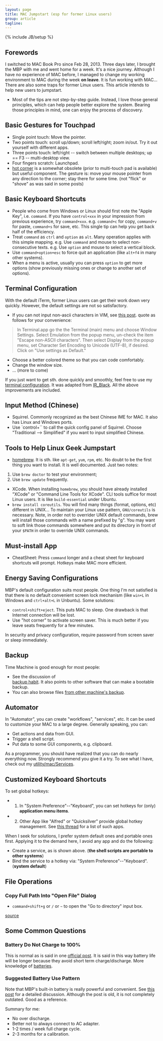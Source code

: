 ```yaml
---
layout: page
title: MAC Jumpstart (esp for former Linux users)
group: article
tagline: 
---
```

{% include JB/setup %}

## Forewords

I switched to MAC Book Pro since Feb 28, 2013.
Three days later, I brought the MBP with me and went home for a week.
It's a nice journey.
Although I have no experience of MAC before, 
I managed to change my working environment to MAC during the week **on leave**.
It is fun working with MAC...
There are also some traps for former Linux users.
This article intends to help new users to jumpstart.

   * Most of the tips are not step-by-step guide. 
   Instead, I love those general principles, 
   which can help people better explore the system. 
   Bearing those principles in mind, 
   one can enjoy the process of discovery. 

## Basic Gestures for Touchpad

   * Single point touch: 
   Move the pointer. 
   * Two points touch: 
   scroll up/down; scroll left/right; zoom in/out. 
   Try it out yourself with different apps. 
   * Three points touch: 
   left/right -- switch between multiple desktops;
   up == F3 -- multi-desktop view.
   * Four fingers scratch: Launchpad. 
   * [hot corner](http://heresthethingblog.com/2013/01/18/mac-control-desktop-hot-corners/)
   is a somewhat obsolete (prior to multi-touch pad is available) but useful component. 
   The gesture is: move your mouse pointer from any direction to the corner; stay there for some time. 
   (not "flick" or "shove" as was said in some posts)

## Basic Keyboard Shortcuts

   * People who come from Windows or Linux should first note the "Apple Key", i.e. `command`. 
   If you have `control+xxx` in your impression from previous experience, try `command+xxx`. 
   e.g. `command+c` for copy, `command+v` for paste, `command+s` for save, etc. 
   This single tip can help you get back half of the efficiency.
   * Treat `command` as `ctrl` and `option` as `alt`.
   Many operation applies with this simple mapping. 
   e.g. Use `command` and mouse to select non-consecutive texts.
   e.g. Use `option` and mouse to select a vertical block. 
   * Use `command+option+esc` to force quit an application
   (like `alt+f4` in many other systems).
   * When a menu is active, 
   usually you can press `option` to get more options
   (show previously missing ones or change to another set of options). 

## Terminal Configuration

With the default iTerm, former Linux users can get their work down very quickly. 
However, the default settings are not so satisfactory. 

   * If you can not input non-ascii characters in VIM,
   see [this post](http://superuser.com/questions/21292/how-to-use-utf-8-in-vim-on-mac-os-x).
   quote as follows for your convenience:

> In Terminal.app go the the Terminal (main) menu and choose Window Settings. 
> Select Emulation from the popup menu, un-check the item "Escape non-ASCII characters". 
> Then select Display from the popup menu, set Character Set Encoding to Unicode (UTF-8), if desired. 
> Click on "Use settings as Default."

   * Choose a better colored theme so that you can code comfortably.
   * Change the window size.
   * ... (more to come)

If you just want to get sth. done quickly and smoothly, 
feel free to use my 
[terminal configuration]({{site.base_links.github}}/utility/tree/master/mac/Terminal).
It was adapted from [IR_Black](http://toddwerth.com/2011/07/21/the-original-ir_black-for-os-x-lion/).
All the above improvements are included.

## Input Method (Chinese)

   * Squirrel. 
   Commonly recognized as the best Chinese IME for MAC. 
   It also has Linux and Windows ports.
   * Use `control+\`` to call the quick config panel of Squirrel. 
   Choose "Traditional --> Simplified" if you want to input simplified Chinese. 

## Tools to Help Linux Geek Jumpstart

   * [homebrew](https://github.com/mxcl/homebrew/wiki/Installation).
   It is sth. like `apt-get`, `yum`, `rpm`, etc. 
   No doubt to be the first thing you want to install. 
   It is well documented. 
   Just two notes:
   1) Use `brew doctor` to test your environment; 
   2) Use `brew update` frequently. 
   * XCode. 
   When installing `homebrew`, you should have already installed 
   "XCode" or "Command Line Tools for XCode". 
   CLI tools suffice for most Linux users. 
   It is like `build-essential` under Ubuntu. 
   * `brew install coreutils`. 
   You will find many things (format, options, etc) different in UNIX... 
   To maintain your Linux use pattern, `GNU/coreutils` is necessary. 
   Note, in order not to overrider UNIX default commands, 
   brew will install those commands with a name prefixed by "g". 
   You may want to soft link those commands somewhere and put its directory 
   in front of your `$PATH` in order to override UNIX commands. 

## Must-install App

   * CheatSheet: 
   Press `command` longer and a cheat sheet for keyboard shortcuts will prompt. 
   Hotkeys make MAC more efficient. 

## Energy Saving Configurations

MBP's default configuration suits most people. 
One thing I'm not satisfied is that there is no default convenient screen lock mechanism
(like `win+L` in Windows and `ctrl+alt+L` in Unbuntu). 
Some solutions:

   * `control+shift+eject`. This puts MAC to sleep. 
   One drawback is that Internet connection will be lost. 
   * Use "hot corner" to activate screen saver. 
   This is much better if you leave seats frequently for a few minutes. 

In security and privacy configuration, require password from screen saver or sleep immediately. 

## Backup 

Time Machine is good enough for most people:

   * See the discussion of  
   [backup habit](http://creativetechs.com/tipsblog/access-files-from-other-time-machine-backups/).
   It also points to other software that can make a bootable backup. 
   * You can also browse files 
   [from other machine's backup](http://creativetechs.com/tipsblog/access-files-from-other-time-machine-backups/).

## Automator

In "Automator", you can create "workflows", "services", etc. 
It can be used to customize your MAC to a large degree. 
Generally speaking, you can:

   * Get actions and data from GUI.
   * Trigger a shell script. 
   * Put data to some GUI components, e.g. clipboard. 

As a programmer, you should have realized that you can do nearly everything now. 
Strongly recommend you give it a try.
To see what I have, check out my 
[utility/mac/Services](https://github.com/hupili/utility/tree/master/mac/Services).

## Customized Keyboard Shortcuts

To set global hotkeys:

   * 1. In "System Preference"--"Keyboard", 
   you can set hotkeys for (only) **application menu items**. 
   * 2. Other App like "Alfred" or "Quicksilver" provide global hotkey management. 
   See 
   [this thread](http://apple.stackexchange.com/questions/24063/create-global-shortcut-to-run-command-line-applications)
   for a list of such apps.

When I seek for solutions, I prefer system default ones and portable ones first.
Applying it to the demand here, I avoid any app and do the following:

   * Create a service, as is shown above. 
   (**the shell scripts are portable to other systems**)
   * Bind the service to a hotkey via: "System Preference"--"Keyboard".
   (**system default**)

## File Operations

### Copy Full Path Into "Open File" Dialog

   * `command+shift+g` or `/` or `~` to open the 
   "Go to directory" input box. 

[source](http://apple.stackexchange.com/questions/26819/enter-a-filename-in-the-file-open-dialog)

## Some Common Questions

### Battery Do Not Charge to 100%

This is normal as is said in one 
[official post](http://support.apple.com/kb/TS1909?viewlocale=en_US&locale=en_US). 
It is said in this way battery life will be longer 
because they avoid short term charge/discharge. 
More knowledge of 
[batteries](http://www.apple.com/batteries/).

### Suggested Battery Use Pattern

Note that MBP's built-in battery is really powerful and convenient. 
See [this post](https://discussions.apple.com/thread/1764220?threadID=1764220) for a detailed discussion. 
Although the post is old, it is not completely outdated. 
Good as a reference. 

Summary for me:

   * No over discharge.
   * Better not to always connect to AC adapter.
   * 1-2 times / week full charge cycle.
   * 2-3 months for a calibration.


